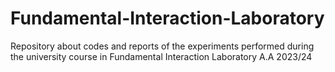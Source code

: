 # Fundamental-Interaction-Laboratory
Repository about codes and reports of the experiments performed during the university course in Fundamental Interaction Laboratory A.A 2023/24
